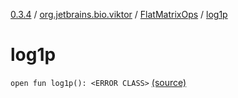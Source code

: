 [0.3.4](../../index.md) / [org.jetbrains.bio.viktor](../index.md) / [FlatMatrixOps](index.md) / [log1p](.)

# log1p

`open fun log1p(): <ERROR CLASS>` [(source)](https://github.com/JetBrains-Research/viktor/blob/0.3.4/src/main/kotlin/org/jetbrains/bio/viktor/StridedMatrix.kt#L112)